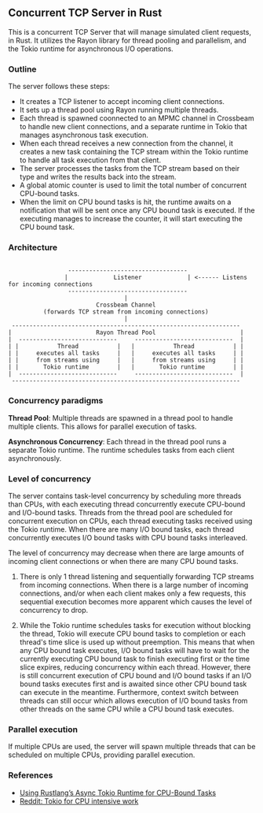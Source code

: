 ## Concurrent TCP Server in Rust

This is a concurrent TCP Server that will manage simulated client requests, in Rust.  It utilizes the Rayon library for thread 
pooling and parallelism, and the Tokio runtime for asynchronous I/O operations.

### Outline

The server follows these steps:
- It creates a TCP listener to accept incoming client connections.
- It sets up a thread pool using Rayon running multiple threads.
- Each thread is spawned coonnected to an MPMC channel in Crossbeam to handle new client connections, and a separate 
runtime in Tokio 
that manages asynchronous task execution.
- When each thread receives a new connection from the channel, it creates a new task containing the TCP stream within 
the Tokio runtime to handle all task execution from that client.
- The server processes the tasks from the TCP stream based on their type and writes the results back into the stream.
- A global atomic counter is used to limit the total number of concurrent CPU-bound tasks.
- When the limit on CPU bound tasks is hit, the runtime awaits on a notification that will be sent once any CPU bound task is executed. 
If the executing manages to increase the counter, it will start executing the CPU bound task.

### Architecture

```

                 ----------------------------------
                |             Listener             | <------ Listens for incoming connections
                 ----------------------------------
                                 |
                         Crossbeam Channel
          (forwards TCP stream from incoming connections)
                                 |
 -----------------------------------------------------------------
|                        Rayon Thread Pool                        |
|  ----------------------------     ----------------------------  |
| |           Thread           |   |           Thread           | |
| |     executes all tasks     |   |     executes all tasks     | |
| |     from streams using     |   |     from streams using     | |
| |       Tokio runtime        |   |       Tokio runtime        | |
|  ----------------------------     ----------------------------  |     
 -----------------------------------------------------------------

```

### Concurrency paradigms

**Thread Pool**: Multiple threads are spawned in a thread pool to handle multiple clients. This allows for parallel execution of tasks.

**Asynchronous Concurrency**: Each thread in the thread pool runs a separate Tokio runtime. The runtime schedules tasks from each client asynchronously.

### Level of concurrency

The server contains task-level concurrency by scheduling more threads than CPUs, with each executing thread concurrently
execute CPU-bound and I/O-bound tasks. Threads from the thread pool are scheduled for concurrent execution on CPUs, each 
thread executing tasks received using the Tokio runtime. When there are many I/O bound tasks, each thread concurrently
executes I/O bound tasks with CPU bound tasks interleaved.

The level of concurrency may decrease when there are large amounts of incoming client connections or when there are many
CPU bound tasks. 

1. There is only 1 thread listening and sequentially forwarding TCP streams from incoming connections. When there is a large number of incoming 
connections, and/or when each client makes only a few requests, this sequential execution becomes more apparent which 
causes the level of concurrency to drop.

2. While the Tokio runtime schedules tasks for execution without blocking the thread, Tokio will execute CPU bound tasks 
to completion or each thread's time slice is used up without preemption. This means that when any CPU bound task executes, 
I/O bound tasks will have to wait for the currently executing CPU bound task to finish executing first or the time slice 
expires, reducing concurrency within each thread. However, there is still concurrent execution of CPU bound and I/O bound 
tasks if an I/O bound tasks executes first and is awaited since other CPU bound task can execute in the meantime. 
Furthermore, context switch between threads can still occur which allows execution of I/O bound tasks from other threads
on the same CPU while a CPU bound task executes.


### Parallel execution

If multiple CPUs are used, the server will spawn multiple threads that can be scheduled on multiple CPUs, providing parallel execution.

### References
- [Using Rustlang’s Async Tokio Runtime for CPU-Bound Tasks](
https://thenewstack.io/using-rustlangs-async-tokio-runtime-for-cpu-bound-tasks/)
- [Reddit: Tokio for CPU intensive work](
https://www.reddit.com/r/rust/comments/xk0yph/tokio_for_cpu_intensive_work/)









